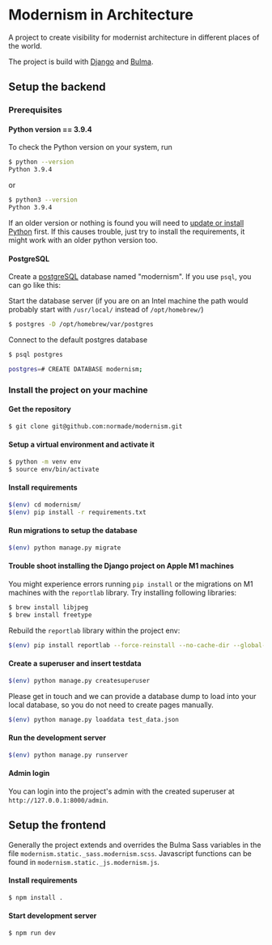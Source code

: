 # Modernism in Architecture

A project to create visibility for modernist architecture in different places of the world.

The project is build with [Django](https://www.djangoproject.com/) and [Bulma](https://bulma.io).

## Setup the backend

### Prerequisites
#### Python version == 3.9.4

To check the Python version on your system, run
```bash
$ python --version
Python 3.9.4
```
or 
```bash
$ python3 --version
Python 3.9.4
```

If an older version or nothing is found you will need to [update or install Python](https://realpython.com/installing-python/) first. If this causes trouble, just try to install the requirements, it might work with an older python version too.

#### PostgreSQL
Create a [postgreSQL](https://www.postgresqltutorial.com/install-postgresql/) database named "modernism". 
If you use `psql`, you can go like this:

Start the database server (if you are on an Intel machine the path would probably start with `/usr/local/` instead of `/opt/homebrew/`)
```bash
$ postgres -D /opt/homebrew/var/postgres
```

Connect to the default postgres database
```bash
$ psql postgres
```

```bash
postgres=# CREATE DATABASE modernism;
```

### Install the project on your machine

#### Get the repository

```bash
$ git clone git@github.com:normade/modernism.git 
```

#### Setup a virtual environment and activate it

```bash
$ python -m venv env
$ source env/bin/activate
```

#### Install requirements
```bash
$(env) cd modernism/
$(env) pip install -r requirements.txt
```

#### Run migrations to setup the database 
```bash
$(env) python manage.py migrate
```

#### Trouble shoot installing the Django project on Apple M1 machines
You might experience errors running `pip install` or the migrations on M1 machines with the `reportlab` library.
Try installing following libraries:

```bash
$ brew install libjpeg
$ brew install freetype
```

Rebuild the `reportlab` library within the project env:
```bash
$(env) pip install reportlab --force-reinstall --no-cache-dir --global-option=build_ext
```

#### Create a superuser and insert testdata

```bash
$(env) python manage.py createsuperuser
```
Please get in touch and we can provide a database dump to load into your local database, so you do not need to create pages manually.

```bash
$(env) python manage.py loaddata test_data.json
```

#### Run the development server

```bash
$(env) python manage.py runserver
```

#### Admin login

You can login into the project's admin with the created superuser at `http://127.0.0.1:8000/admin`.

## Setup the frontend

Generally the project extends and overrides the Bulma Sass variables in the file `modernism.static._sass.modernism.scss`.
Javascript functions can be found in `modernism.static._js.modernism.js`.

#### Install requirements
```bash
$ npm install .
```

#### Start development server
```bash
$ npm run dev
```

